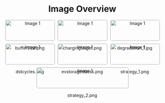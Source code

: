 <h1 style ="text-align: center;"> Image Overview </h1>
<div style="display: flex; flex-wrap: wrap; gap: 10px; justify-content: center;">
<div style="flex: 1 1 calc(33.333% - 20px); max-width: 300px; text-align: center;">
<img src="https://media.evkx.net/multimedia/guides/protectingbattery/buffersize_xst.png" alt="Image 1" style="width: 100%; border: 1px solid #ddd; border-radius: 5px;">
<p>buffersize.png</p>
</div>
<div style="flex: 1 1 calc(33.333% - 20px); max-width: 300px; text-align: center;">
<img src="https://media.evkx.net/multimedia/guides/protectingbattery/chargingtarget_xst.png" alt="Image 1" style="width: 100%; border: 1px solid #ddd; border-radius: 5px;">
<p>chargingtarget.png</p>
</div>
<div style="flex: 1 1 calc(33.333% - 20px); max-width: 300px; text-align: center;">
<img src="https://media.evkx.net/multimedia/guides/protectingbattery/degradation_1_xst.jpg" alt="Image 1" style="width: 100%; border: 1px solid #ddd; border-radius: 5px;">
<p>degradation_1.jpg</p>
</div>
<div style="flex: 1 1 calc(33.333% - 20px); max-width: 300px; text-align: center;">
<img src="https://media.evkx.net/multimedia/guides/protectingbattery/dstcycles_xst.png" alt="Image 1" style="width: 100%; border: 1px solid #ddd; border-radius: 5px;">
<p>dstcycles.png</p>
</div>
<div style="flex: 1 1 calc(33.333% - 20px); max-width: 300px; text-align: center;">
<img src="https://media.evkx.net/multimedia/guides/protectingbattery/evstoragestress_xst.png" alt="Image 1" style="width: 100%; border: 1px solid #ddd; border-radius: 5px;">
<p>evstoragestress.png</p>
</div>
<div style="flex: 1 1 calc(33.333% - 20px); max-width: 300px; text-align: center;">
<img src="https://media.evkx.net/multimedia/guides/protectingbattery/strategy_1_xst.png" alt="Image 1" style="width: 100%; border: 1px solid #ddd; border-radius: 5px;">
<p>strategy_1.png</p>
</div>
<div style="flex: 1 1 calc(33.333% - 20px); max-width: 300px; text-align: center;">
<img src="https://media.evkx.net/multimedia/guides/protectingbattery/strategy_2_xst.png" alt="Image 1" style="width: 100%; border: 1px solid #ddd; border-radius: 5px;">
<p>strategy_2.png</p>
</div>
</div>
